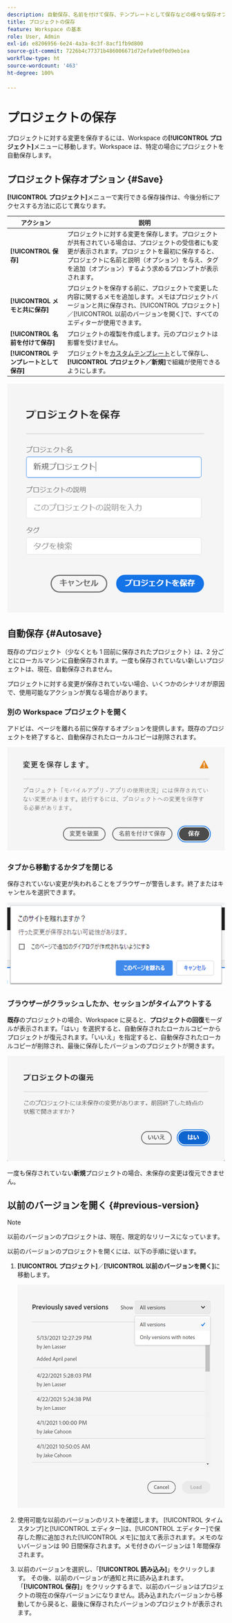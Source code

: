 ```yaml
---
description: 自動保存、名前を付けて保存、テンプレートとして保存などの様々な保存オプションおよび以前のバージョンの開き方について説明します。
title: プロジェクトの保存
feature: Workspace の基本
role: User, Admin
exl-id: e8206956-6e24-4a3a-8c3f-8acf1fb9d800
source-git-commit: 7226b4c77371b486006671d72efa9e0f0d9eb1ea
workflow-type: ht
source-wordcount: '463'
ht-degree: 100%

---
```


# プロジェクトの保存

プロジェクトに対する変更を保存するには、Workspace の&#x200B;**[!UICONTROL プロジェクト]**&#x200B;メニューに移動します。Workspace は、特定の場合にプロジェクトを自動保存します。

## プロジェクト保存オプション {#Save}

**[!UICONTROL プロジェクト]**&#x200B;メニューで実行できる保存操作は、今後分析にアクセスする方法に応じて異なります。

| アクション | 説明 |
|---|---| 
| **[!UICONTROL 保存]** | プロジェクトに対する変更を保存します。プロジェクトが共有されている場合は、プロジェクトの受信者にも変更が表示されます。プロジェクトを最初に保存すると、プロジェクトに名前と説明（オプション）を与え、タグを追加（オプション）するよう求めるプロンプトが表示されます。 |
| **[!UICONTROL メモと共に保存]** | プロジェクトを保存する前に、プロジェクトで変更した内容に関するメモを追加します。メモはプロジェクトバージョンと共に保存され、[!UICONTROL プロジェクト]／[!UICONTROL 以前のバージョンを開く]で、すべてのエディターが使用できます。 |
| **[!UICONTROL 名前を付けて保存]** | プロジェクトの複製を作成します。元のプロジェクトは影響を受けません。 |
| **[!UICONTROL テンプレートとして保存]** | プロジェクトを[カスタムテンプレート](https://experienceleague.adobe.com/docs/analytics/analyze/analysis-workspace/build-workspace-project/starter-projects.html?lang=ja)として保存し、 **[!UICONTROL プロジェクト／新規]**&#x200B;で組織が使用できるようにします。 |

![](assets/save-project.png)

## 自動保存 {#Autosave}

既存のプロジェクト（少なくとも 1 回前に保存されたプロジェクト）は、2 分ごとにローカルマシンに自動保存されます。一度も保存されていない新しいプロジェクトは、現在、自動保存されません。

プロジェクトに対する変更が保存されていない場合、いくつかのシナリオが原因で、使用可能なアクションが異なる場合があります。

### 別の Workspace プロジェクトを開く

アドビは、ページを離れる前に保存するオプションを提供します。既存のプロジェクトを終了すると、自動保存されたローカルコピーは削除されます。

![](assets/existing-save.png)

### タブから移動するかタブを閉じる

保存されていない変更が失われることをブラウザーが警告します。終了またはキャンセルを選択できます。

![](assets/browser-image.png)

### ブラウザーがクラッシュしたか、セッションがタイムアウトする

**既存**&#x200B;のプロジェクトの場合、Workspace に戻ると、**プロジェクトの回復**&#x200B;モーダルが表示されます。「はい」を選択すると、自動保存されたローカルコピーからプロジェクトが復元されます。「いいえ」を指定すると、自動保存されたローカルコピーが削除され、最後に保存したバージョンのプロジェクトが開きます。

![](assets/project-recovery.png)

一度も保存されていない&#x200B;**新規**&#x200B;プロジェクトの場合、未保存の変更は復元できません。

## 以前のバージョンを開く {#previous-version}

>[!NOTE]
>
>以前のバージョンのプロジェクトは、現在、限定的なリリースになっています。

以前のバージョンのプロジェクトを開くには、以下の手順に従います。

1. **[!UICONTROL プロジェクト]**／**[!UICONTROL 以前のバージョンを開く]**&#x200B;に移動します。

   ![](assets/previous-versions.png)

1. 使用可能な以前のバージョンのリストを確認します。
   [!UICONTROL タイムスタンプ]と[!UICONTROL エディター]は、[!UICONTROL エディター]で保存した際に追加された[!UICONTROL メモ]に加えて表示されます。メモのないバージョンは 90 日間保存されます。メモ付きのバージョンは 1 年間保存されます。
1. 以前のバージョンを選択し、「**[!UICONTROL 読み込み]**」をクリックします。
その後、以前のバージョンが通知と共に読み込まれます。「**[!UICONTROL 保存]**」をクリックするまで、以前のバージョンはプロジェクトの現在の保存バージョンになりません。読み込まれたバージョンから移動してから戻ると、最後に保存されたバージョンのプロジェクトが表示されます。
